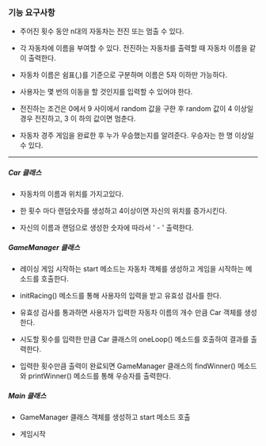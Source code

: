 ### 기능 요구사항

 - 주어진 횟수 동안 n대의 자동차는 전진 또는 멈출 수 있다.

 - 각 자동차에 이름을 부여할 수 있다. 전진하는 자동차를 출력할 때 자동차 이름을 같이 출력한다.
  
 - 자동차 이름은 쉼표(,)를 기준으로 구분하며 이름은 5자 이하만 가능하다.

 - 사용자는 몇 번의 이동을 할 것인지를 입력할 수 있어야 한다.

 - 전진하는 조건은 0에서 9 사이에서 random 값을 구한 후 random 값이 4 이상일 경우 전진하고, 3 이
하의 값이면 멈춘다.

 - 자동차 경주 게임을 완료한 후 누가 우승했는지를 알려준다. 우승자는 한 명 이상일 수 있다.
 
 - - -
 
##### Car 클래스

 - 자동차의 이름과 위치를 가지고있다.
 
 - 한 횟수 마다 랜덤숫자를 생성하고 4이상이면 자신의 위치를 증가시킨다.
 
 - 자신의 이름과 랜덤으로 생성한 숫자에 따라서 ' - ' 출력한다.
 
 
##### GameManager 클래스

 - 레이싱 게임 시작하는 start 메소드는 자동차 객체를 생성하고 게임을 시작하는 메소드를 호출한다.
 
 - initRacing() 메소드를 통해 사용자의 입력을 받고 유효성 검사를 한다.
 
 - 유효성 검사를 통과하면 사용자가 입력한 자동차 이름의 개수 만큼 Car 객체를 생성한다.
 
 - 시도할 횟수를 입력한 만큼 Car 클래스의 oneLoop() 메소드를 호출하여 결과를 출력한다.
 
 - 입력한 횟수만큼 출력이 완료되면 GameManager 클래스의 findWinner() 메소드와 printWinner() 메소드를 통해 우승자를 출력한다.
 
 
 ##### Main 클래스
 
  - GameManager 클래스 객체를 생성하고 start 메소드 호출
  
  - 게임시작